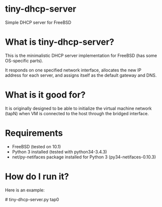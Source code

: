 # tiny-dhcp-server
Simple DHCP server for FreeBSD

# What is tiny-dhcp-server?
This is the minimalistic DHCP server implementation for FreeBSD (has some OS-specific parts).

It responds on one specified network interface, allocates the new IP address for each server, and assigns itself as the default gateway and DNS.

# What is it good for?
It is originally designed to be able to initialize the virtual machine network (tapN) when VM is connected to the host through the bridged interface.

# Requirements
* FreeBSD (tested on 10.1)
* Python 3 installed (tested with python34-3.4.3)
* net/py-netifaces package installed for Python 3 (py34-netifaces-0.10.3)

# How do I run it?
Here is an example:

\# tiny-dhcp-server.py tap0
